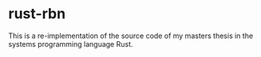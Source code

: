 # rust-rbn

This is a re-implementation of the source code of my masters thesis in the systems programming language Rust.

